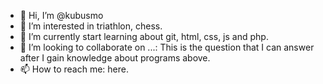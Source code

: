 - 👋 Hi, I’m @kubusmo
- 👀 I’m interested in triathlon, chess.
- 🌱 I’m currently start learning about git, html, css, js and php.
- 💞️ I’m looking to collaborate on ...: This is the question that I can answer after I gain knowledge about programs above.
- 📫 How to reach me: here.

<!---
kubusmo/kubusmo is a ✨ special ✨ repository because its `README.md` (this file) appears on your GitHub profile.
You can click the Preview link to take a look at your changes.
--->
